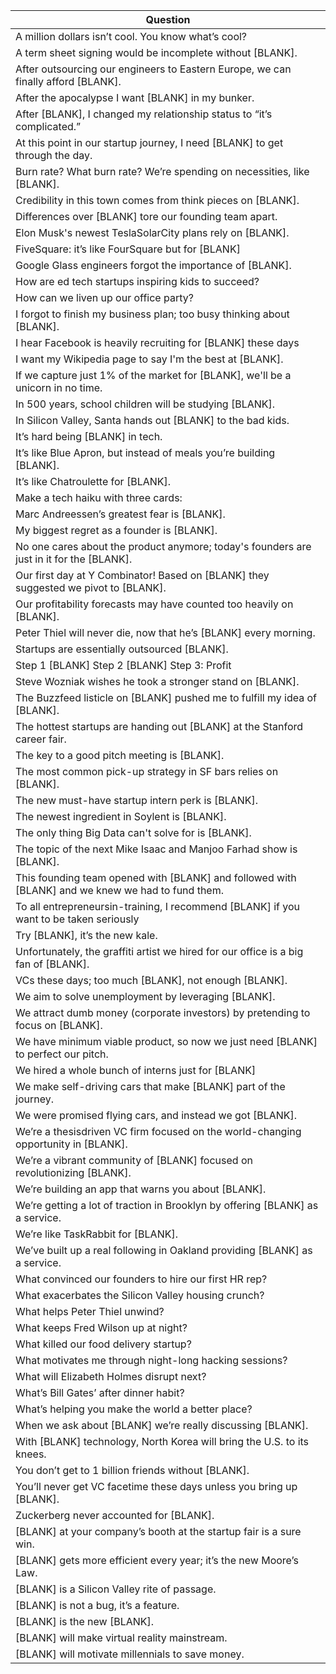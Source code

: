 Question |
--- |
A million dollars isn’t cool. You know what’s cool? |
A term sheet signing would be incomplete without [BLANK]. |
After outsourcing our engineers to Eastern Europe, we can finally afford [BLANK]. |
After the apocalypse I want [BLANK] in my bunker. |
After [BLANK], I changed my relationship status to &ldquo;it’s complicated.&rdquo; |
At this point in our startup journey, I need [BLANK] to get through the day. |
Burn rate? What burn rate? We’re spending on necessities, like [BLANK]. |
Credibility in this town comes from think pieces on [BLANK]. |
Differences over [BLANK] tore our founding team apart. |
Elon Musk's newest TeslaSolarCity plans rely on [BLANK]. |
FiveSquare: it’s like FourSquare but for [BLANK] |
Google Glass engineers forgot the importance of [BLANK]. |
How are ed tech startups inspiring kids to succeed? |
How can we liven up our office party? |
I forgot to finish my business plan; too busy thinking about [BLANK]. |
I hear Facebook is heavily recruiting for [BLANK] these days |
I want my Wikipedia page to say I'm the best at [BLANK]. |
If we capture just 1% of the market for [BLANK], we'll be a unicorn in no time. |
In 500 years, school children will be studying [BLANK]. |
In Silicon Valley, Santa hands out [BLANK] to the bad kids. |
It’s hard being [BLANK] in tech. |
It’s like Blue Apron, but instead of meals you’re building [BLANK]. |
It’s like Chatroulette for [BLANK]. |
Make a tech haiku with three cards: |
Marc Andreessen’s greatest fear is [BLANK]. |
My biggest regret as a founder is [BLANK]. |
No one cares about the product anymore; today's founders are just in it for the [BLANK]. |
Our first day at Y Combinator! Based on [BLANK] they suggested we pivot to [BLANK]. |
Our profitability forecasts may have counted too heavily on [BLANK]. |
Peter Thiel will never die, now that he’s [BLANK] every morning. |
Startups are essentially outsourced [BLANK]. |
Step 1 [BLANK] Step 2 [BLANK] Step 3: Profit |
Steve Wozniak wishes he took a stronger stand on [BLANK]. |
The Buzzfeed listicle on [BLANK] pushed me to fulfill my idea of [BLANK]. |
The hottest startups are handing out [BLANK] at the Stanford career fair. |
The key to a good pitch meeting is [BLANK]. |
The most common pick-up strategy in SF bars relies on [BLANK]. |
The new must-have startup intern perk is [BLANK]. |
The newest ingredient in Soylent is [BLANK]. |
The only thing Big Data can't solve for is [BLANK]. |
The topic of the next Mike Isaac and Manjoo Farhad show is [BLANK]. |
This founding team opened with [BLANK] and followed with [BLANK] and we knew we had to fund them. |
To all entrepreneursin-training, I recommend [BLANK] if you want to be taken seriously |
Try [BLANK], it’s the new kale. |
Unfortunately, the graffiti artist we hired for our office is a big fan of [BLANK]. |
VCs these days; too much [BLANK], not enough [BLANK]. |
We aim to solve unemployment by leveraging [BLANK]. |
We attract dumb money (corporate investors) by pretending to focus on [BLANK]. |
We have minimum viable product, so now we just need [BLANK] to perfect our pitch. |
We hired a whole bunch of interns just for [BLANK] |
We make self-driving cars that make [BLANK] part of the journey. |
We were promised flying cars, and instead we got [BLANK]. |
We’re a thesisdriven VC firm focused on the world-changing opportunity in [BLANK]. |
We’re a vibrant community of [BLANK] focused on revolutionizing [BLANK]. |
We’re building an app that warns you about [BLANK]. |
We’re getting a lot of traction in Brooklyn by offering [BLANK] as a service. |
We’re like TaskRabbit for [BLANK]. |
We’ve built up a real following in Oakland providing [BLANK] as a service. |
What convinced our founders to hire our first HR rep? |
What exacerbates the Silicon Valley housing crunch? |
What helps Peter Thiel unwind? |
What keeps Fred Wilson up at night? |
What killed our food delivery startup? |
What motivates me through night-long hacking sessions? |
What will Elizabeth Holmes disrupt next? |
What’s Bill Gates’ after dinner habit? |
What’s helping you make the world a better place? |
When we ask about [BLANK] we’re really discussing [BLANK]. |
With [BLANK] technology, North Korea will bring the U.S. to its knees. |
You don’t get to 1 billion friends without [BLANK]. |
You’ll never get VC facetime these days unless you bring up [BLANK]. |
Zuckerberg never accounted for [BLANK]. |
[BLANK] at your company’s booth at the startup fair is a sure win. |
[BLANK] gets more efficient every year; it’s the new Moore’s Law. |
[BLANK] is a Silicon Valley rite of passage. |
[BLANK] is not a bug, it’s a feature. |
[BLANK] is the new [BLANK]. |
[BLANK] will make virtual reality mainstream. |
[BLANK] will motivate millennials to save money. |
